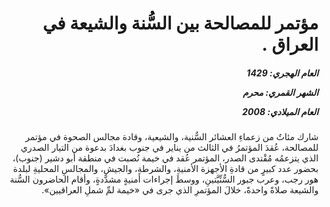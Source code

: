 <h1 dir="rtl">مؤتمر للمصالحة بين السُّنة والشيعة في العراق .</h1>

<h5 dir="rtl">العام الهجري:  1429

الشهر القمري: محرم

العام الميلادي: 2008</h5>

<p dir="rtl">شارك مئاتٌ من زعماءِ العشائر السُّنية، والشيعية، وقادة مجالس الصحوة في مؤتمر للمصالحة، عُقدَ المؤتمرُ في الثالث من يناير في جنوب بغدادَ بدعوة من التيار الصدري الذي يتزعمُه مُقْتدى الصدر، المؤتمر عُقد في خيمة نُصبت في منطقة أبو دشير (جنوب)، بحضور عدد كبيرٍ من قادةِ الأجهزة الأمنيةِ، والشرطةِ، والجيشِ، والمجالسِ المحليةِ لبلدة هور رجب، وعرب جبور السُّنِّيَّتينِ، ووسطَ إجراءات أمنيةٍ مشدَّدةٍ، وأقام الحاضرون السُّنة والشيعة صلاةً واحدةً، خلالَ المؤتمرِ الذي جرى في «خيمة لمِّ شملِ العراقيين».</p></br>
